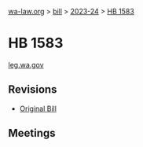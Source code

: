 [wa-law.org](/) > [bill](/bill/) > [2023-24](/bill/2023-24/) > [HB 1583](/bill/2023-24/hb/1583/)

# HB 1583
[leg.wa.gov](https://app.leg.wa.gov/billsummary?BillNumber=1583&Year=2023&Initiative=false)

## Revisions
* [Original Bill](1/)

## Meetings